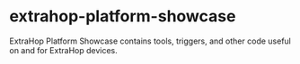 # extrahop-platform-showcase
ExtraHop Platform Showcase contains tools, triggers, and other code useful on and for ExtraHop devices.
